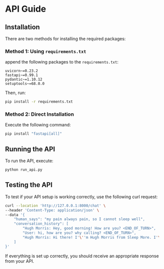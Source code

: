 
# API Guide


## Installation

There are two methods for installing the required packages:

### Method 1: Using `requirements.txt`

append the following packages to the `requirements.txt`:

```plaintext
uvicorn~=0.23.2
fastapi~=0.99.1
pydantic~=1.10.12
setuptools~=68.0.0
```

Then, run:

```bash
pip install -r requirements.txt
```

### Method 2: Direct Installation

Execute the following command:

```bash
pip install "fastapi[all]"
```

## Running the API

To run the API, execute:

```bash
python run_api.py
```

## Testing the API

To test if your API setup is working correctly, use the following curl request:

```bash
curl --location 'http://127.0.0.1:8000/chat' \
--header 'Content-Type: application/json' \
--data '{
    "human_says": "my pain always pain, so I cannot sleep well",
    "conversation_history": [
        "Hugh Morris: Hey, good morning! How are you? <END_OF_TURN>",
        "User: hi, how are you? why calling? <END_OF_TURN>",
        "Hugh Morris: Hi there! I'\''m Hugh Morris from Sleep More. I'\''m calling to see if you'\''re looking to achieve better sleep by purchasing a premium mattress. How have you been sleeping lately? <END_OF_TURN>"
    ]
}'
```

If everything is set up correctly, you should receive an appropriate response from your API.

